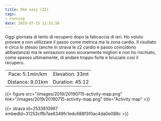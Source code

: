 ```yaml
---
title: 9km easy (Z2)
tags:
- running
date: 2019-07-15 12:51:58
---
```

Oggi giornata di lento di recupero dopo la faticaccia di ieri. Ho voluto provare a non utilizzare il passo come metrica ma la zona cardio. Il risultato è circa lo stesso (anche in strava le z2 cardio e passo coincidono abbastanza) ma le sensazioni sono sicuramente migliori e non ho rischiato, come spesso ultimamente, di andare troppo forte e bruciare così il recupero.

| | |
| :-: | :-: |
| Pace: 5:1min/km | Elevation: 33mt |
| Distance: 9.01km | Duration: 45:12 |



{{< figure src="/images/2019/20190715-activity-map.png" link="/images/2019/20190715-activity-map.png" title="Activity map" >}}


{{< strava id=2533810967 embedId=31253cffb7ae6349fc1edc688f3f0ac4da0e088c >}}
